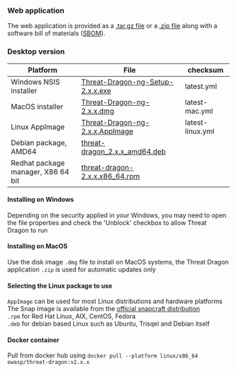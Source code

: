 ### Web application

The web application is provided as a [.tar.gz file][tar] or a [.zip file][zip] along with a software bill of materials ([SBOM][sboms]).

### Desktop version

|Platform | File | checksum |
|-- | -- | -- |
|Windows NSIS installer | [Threat-Dragon-ng-Setup-2.x.x.exe][exe] | latest.yml |
|MacOS installer | [Threat-Dragon-ng-2.x.x.dmg][dmg] | latest-mac.yml |
|Linux AppImage | [Threat-Dragon-ng-2.x.x.AppImage][app] | latest-linux.yml |
|Debian package, AMD64 | [threat-dragon_2.x.x_amd64.deb][deb] |  |
|Redhat package manager, X86 64 bit | [threat-dragon-2.x.x.x86_64.rpm][rpm] |  |

#### Installing on Windows

Depending on the security applied in your Windows, you may need to open the file properties
and check the 'Unblock' checkbox to allow Threat Dragon to run  

#### Installing on MacOS

Use the disk image `.dmg` file to install on MacOS systems,
the Threat Dragon application `.zip` is used for automatic updates only

#### Selecting the Linux package to use

`AppImage` can be used for most Linux distributions and hardware platforms  
The Snap image is available from the [official snapcraft distribution][snap]  
`.rpm` for Red Hat Linux, AIX, CentOS, Fedora  
`.deb` for debian based Linux such as Ubuntu, Trisqel and Debian itself  

#### Docker container

Pull from docker hub using `docker pull --platform linux/x86_64 owasp/threat-dragon:v2.x.x`  

[app]: https://github.com/OWASP/threat-dragon/releases/download/v2.x.x/Threat-Dragon-ng-2.x.x.AppImage
[deb]: https://github.com/OWASP/threat-dragon/releases/download/v2.x.x/threat-dragon_2.x.x_amd64.deb
[dmg]: https://github.com/OWASP/threat-dragon/releases/download/v2.x.x/Threat-Dragon-ng-2.x.x.dmg
[exe]: https://github.com/OWASP/threat-dragon/releases/download/v2.x.x/Threat-Dragon-ng-Setup-2.x.x.exe
[rpm]: https://github.com/OWASP/threat-dragon/releases/download/v2.x.x/threat-dragon-2.x.x.x86_64.rpm
[sboms]: https://github.com/OWASP/threat-dragon/releases/download/v2.x.x/threat-dragon-sboms.zip
[snap]: https://snapcraft.io/threat-dragon
[tar]: https://github.com/OWASP/threat-dragon/archive/refs/tags/v2.x.x.tar.gz
[zip]: https://github.com/OWASP/threat-dragon/archive/refs/tags/v2.x.x.zip
